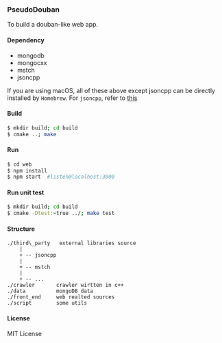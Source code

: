 ### PseudoDouban
To build a douban-like web app.

#### Dependency
- mongodb
- mongocxx
- mstch
- jsoncpp

If you are using macOS, all of these above except jsoncpp can be directly installed by `Homebrew`.
For `jsoncpp`, refer to [this](https://github.com/open-source-parsers/jsoncpp#using-jsoncpp-in-your-project)

#### Build
```bash
$ mkdir build; cd build
$ cmake ..; make
```

#### Run
```bash
$ cd web
$ npm install
$ npm start  #listen@localhost:3000
```

#### Run unit test
```bash
$ mkdir build; cd build
$ cmake -Dtest:=true ../; make test
```

#### Structure
```plain text
./third\_party   external libraries source
    |
    + -- jsoncpp
    |
    + -- mstch
    |
    + -- ...
./crawler       crawler wirtten in c++
./data          mongoDB data
./front_end     web realted sources
./script        some utils
```

#### License 
MIT License
